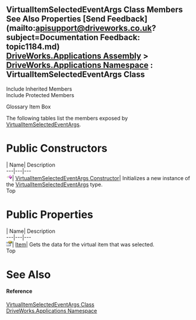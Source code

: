VirtualItemSelectedEventArgs Class Members   
See Also Properties [Send Feedback](mailto:apisupport@driveworks.co.uk?subject=Documentation Feedback: topic1184.md)  
[DriveWorks.Applications Assembly](topic13.md) > [DriveWorks.Applications Namespace](topic16.md) : VirtualItemSelectedEventArgs Class  
---  
  
Include Inherited Members    
Include Protected Members  


Glossary Item Box

The following tables list the members exposed by [VirtualItemSelectedEventArgs](topic1184.md).

# Public Constructors

| Name| Description  
---|---|---  
![Public Constructor](dotnetimages/publicConstructor.gif)| [VirtualItemSelectedEventArgs Constructor](topic1190.md)| Initializes a new instance of the [VirtualItemSelectedEventArgs](topic1184.md) type.   
Top

# Public Properties

| Name| Description  
---|---|---  
![Public Property](dotnetimages/publicProperty.gif)| [Item](topic1191.md)| Gets the data for the virtual item that was selected.   
Top

# See Also

#### Reference

[VirtualItemSelectedEventArgs Class](topic1184.md)   
[DriveWorks.Applications Namespace](topic16.md)



